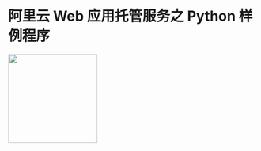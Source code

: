 # 阿里云 Web 应用托管服务之 Python 样例程序

<a href="https://shell.aliyun.com/?action=git_open&git_repo=https://github.com/aliyun/alibabacloud-webplus-python-demo.git&tutorial=tutorials/README.md" target="_blank">
    <img src="https://img.alicdn.com/tfs/TB1wt1zq9zqK1RjSZFpXXakSXXa-1066-166.png" width="180" />
</a>

